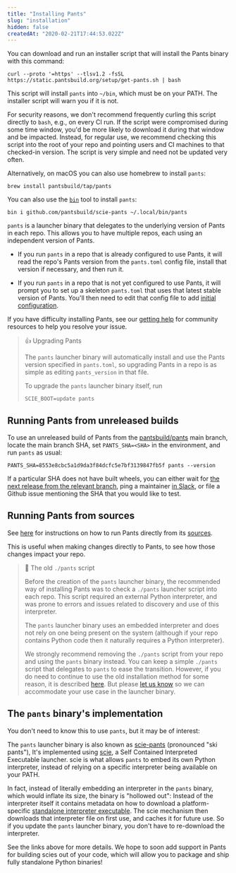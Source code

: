 ```yaml
---
title: "Installing Pants"
slug: "installation"
hidden: false
createdAt: "2020-02-21T17:44:53.022Z"
---
```


You can download and run an installer script that will install the Pants binary with this command:

```
curl --proto '=https' --tlsv1.2 -fsSL https://static.pantsbuild.org/setup/get-pants.sh | bash
```

This script will install `pants` into `~/bin`, which must be on your PATH. The installer script will warn you if it is not.

For security reasons, we don't recommend frequently curling this script directly to `bash`, e.g., on every CI run. If the script were compromised during some time window, you'd be more likely to download it during that window and be impacted. Instead, for regular use, we recommend checking this script into the root of your repo and pointing users and CI machines to that checked-in version. The script is very simple and need not be updated very often.

Alternatively, on macOS you can also use homebrew to install `pants`:

```
brew install pantsbuild/tap/pants
```

You can also use the [`bin`](https://github.com/marcosnils/bin) tool to install `pants`:

```
bin i github.com/pantsbuild/scie-pants ~/.local/bin/pants
```

`pants` is a launcher binary that delegates to the underlying version of Pants in each repo. This allows you to have multiple repos, each using an independent version of Pants.

- If you run `pants` in a repo that is already configured to use Pants, it will read the repo's Pants version from the `pants.toml` config file, install that version if necessary, and then run it.

- If you run `pants` in a repo that is not yet configured to use Pants, it will prompt you to set up a skeleton `pants.toml` that uses that latest stable version of Pants. You'll then need to edit that config file to add [initial configuration](doc:initial-configuration).

If you have difficulty installing Pants, see our [getting help](doc:getting-help) for community resources to help you resolve your issue.

> 👍 Upgrading Pants
>
> The `pants` launcher binary will automatically install and use the Pants version specified in `pants.toml`, so upgrading Pants in a repo is as simple as editing `pants_version` in that file.
>
> To upgrade the `pants` launcher binary itself, run
>
> ```
> SCIE_BOOT=update pants
> ```

## Running Pants from unreleased builds

To use an unreleased build of Pants from the [pantsbuild/pants](https://github.com/pantsbuild/pants) main branch, locate the main branch SHA, set `PANTS_SHA=<SHA>` in the environment, and run `pants` as usual:

```
PANTS_SHA=8553e8cbc5a1d9da3f84dcfc5e7bf3139847fb5f pants --version
```

If a particular SHA does not have built wheels, you can either wait for [the next release from the relevant branch](doc:release-strategy), ping a maintainer [in Slack](doc:getting-help), or file a Github issue mentioning the SHA that you would like to test.

## Running Pants from sources

See [here](doc:running-pants-from-sources) for instructions on how to run Pants directly from its [sources](https://github.com/pantsbuild/pants).

This is useful when making changes directly to Pants, to see how those changes impact your repo.

> 🚧 The old `./pants` script
>
> Before the creation of the `pants` launcher binary, the recommended way of installing Pants was to check a `./pants` launcher script into each repo. This script required an external Python interpreter, and was prone to errors and issues related to discovery and use of this interpreter.
>
> The `pants` launcher binary uses an embedded interpreter and does not rely on one being present on the system (although if your repo contains Python code then it naturally requires a Python interpreter).
>
> We strongly recommend removing the `./pants` script from your repo and using the `pants` binary instead. You can keep a simple `./pants` script that delegates to `pants` to ease the transition. However, if you do need to continue to use the old installation method for some reason, it is described [here](doc:manual-installation). But please [let us know](doc:getting-help) so we can accommodate your use case in the launcher binary.

## The `pants` binary's implementation

You don't need to know this to use `pants`, but it may be of interest:

The `pants` launcher binary is also known as [scie-pants](https://github.com/pantsbuild/scie-pants) (pronounced "ski pants"), It's implemented using [scie](https://github.com/a-scie/jump), a Self Contained Interpreted Executable launcher. scie is what allows `pants` to embed its own Python interpreter, instead of relying on a specific interpreter being available on your PATH.

In fact, instead of literally embedding an interpreter in the `pants` binary, which would inflate its size, the binary is "hollowed out": Instead of the interpreter itself it contains metadata on how to download a platform-specific [standalone interpreter executable](https://gregoryszorc.com/docs/python-build-standalone/main/). The scie mechanism then downloads that interpreter file on first use, and caches it for future use. So if you update the `pants` launcher binary, you don't have to re-download the interpreter.

See the links above for more details. We hope to soon add support in Pants for building scies out of your code, which will allow you to package and ship fully standalone Python binaries!
